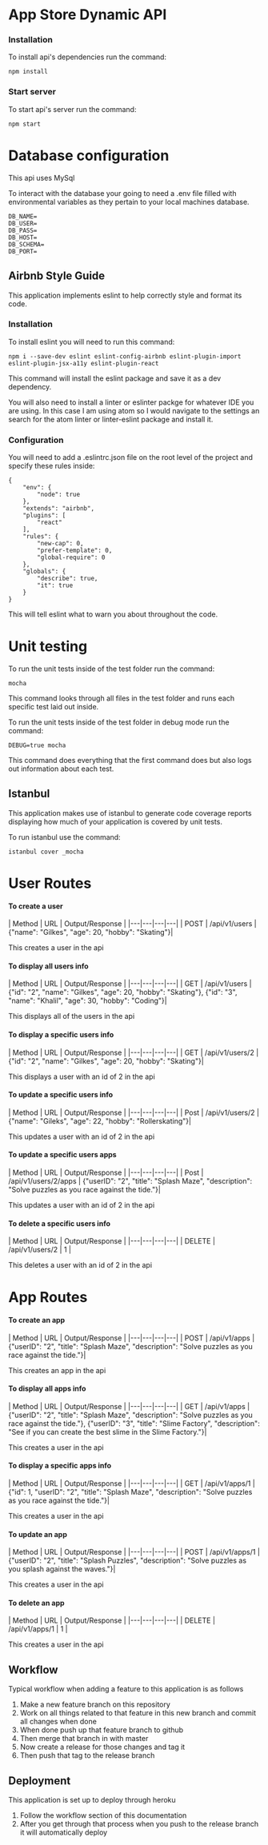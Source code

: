# App Store Dynamic API

### Installation
To install api's dependencies run the command:
```
npm install
```

### Start server
To start api's server run the command:
```
npm start
```

# Database configuration
This api uses MySql

To interact with the database your going to need a .env file filled with environmental variables as they pertain to your local machines database.
```
DB_NAME=
DB_USER=
DB_PASS=
DB_HOST=
DB_SCHEMA=
DB_PORT=

```

## Airbnb Style Guide
This application implements eslint to help correctly style and format its code.

### Installation
To install eslint you will need to run this command:
```
npm i --save-dev eslint eslint-config-airbnb eslint-plugin-import eslint-plugin-jsx-a11y eslint-plugin-react
```
This command will install the eslint package and save it as a dev dependency.

You will also need to install a linter or eslinter packge for whatever IDE you are using. In this case I am using atom so I would navigate to the settings an search for the atom linter or linter-eslint package and install it.

### Configuration
You will need to add a .eslintrc.json file on the root level of the project and specify these rules inside:
```
{
	"env": {
		"node": true
	},
	"extends": "airbnb",
	"plugins": [
        "react"
    ],
	"rules": {
		"new-cap": 0,
		"prefer-template": 0,
		"global-require": 0
	},
	"globals": {
		"describe": true,
		"it": true
	}
}
```
This will tell eslint what to warn you about throughout the code.

# Unit testing
To run the unit tests inside of the test folder run the command:
```
mocha
```
This command looks through all files in the test folder and runs each specific test laid out inside.

To run the unit tests inside of the test folder in debug mode run the command:
```
DEBUG=true mocha
```
This command does everything that the first command does but also logs out information about each test.

## Istanbul
This application makes use of istanbul to generate code coverage reports displaying how much of your application is covered by unit tests.

To run istanbul use the command:
```
istanbul cover _mocha
```

# User Routes

#### To create a user
| Method | URL | Output/Response |
|---|---|---|---|
| POST | /api/v1/users | {"name": "Gilkes", "age": 20, "hobby": "Skating"}|

This creates a user in the api

#### To display all users info
| Method | URL | Output/Response |
|---|---|---|---|
| GET | /api/v1/users | {"id": "2", "name": "Gilkes", "age": 20, "hobby": "Skating"}, {"id": "3", "name": "Khalil", "age": 30, "hobby": "Coding"}|


This displays all of the users in the api

#### To display a specific users info
| Method | URL | Output/Response |
|---|---|---|---|
| GET | /api/v1/users/2 | {"id": "2", "name": "Gilkes", "age": 20, "hobby": "Skating"}|

This displays a user with an id of 2 in the api

#### To update a specific users info
| Method | URL | Output/Response |
|---|---|---|---|
| Post | /api/v1/users/2 | {"name": "Gileks", "age": 22, "hobby": "Rollerskating"}|

This updates a user with an id of 2 in the api

#### To update a specific users apps
| Method | URL | Output/Response |
|---|---|---|---|
| Post | /api/v1/users/2/apps | {"userID": "2", "title": "Splash Maze", "description": "Solve puzzles as you race against the tide."}|

This updates a user with an id of 2 in the api

#### To delete a specific users info
| Method | URL | Output/Response |
|---|---|---|---|
| DELETE | /api/v1/users/2 | 1 |

This deletes a user with an id of 2 in the api

# App Routes

#### To create an app
| Method | URL | Output/Response |
|---|---|---|---|
| POST | /api/v1/apps | {"userID": "2", "title": "Splash Maze", "description": "Solve puzzles as you race against the tide."}|

This creates an app in the api

#### To display all apps info
| Method | URL | Output/Response |
|---|---|---|---|
| GET | /api/v1/apps | {"userID": "2", "title": "Splash Maze", "description": "Solve puzzles as you race against the tide."}, {"userID": "3", "title": "Slime Factory", "description": "See if you can create the best slime in the Slime Factory."}|

This creates a user in the api

#### To display a specific apps info
| Method | URL | Output/Response |
|---|---|---|---|
| GET | /api/v1/apps/1 | {"id": 1, "userID": "2", "title": "Splash Maze", "description": "Solve puzzles as you race against the tide."}|

This creates a user in the api

#### To update an app
| Method | URL | Output/Response |
|---|---|---|---|
| POST | /api/v1/apps/1 | {"userID": "2", "title": "Splash Puzzles", "description": "Solve puzzles as you splash against the waves."}|

This creates a user in the api

#### To delete an app
| Method | URL | Output/Response |
|---|---|---|---|
| DELETE | /api/v1/apps/1 | 1 |

This creates a user in the api

## Workflow
Typical workflow when adding a feature to this application is as follows

1. Make a new feature branch on this repository
2. Work on all things related to that feature in this new branch and commit all changes when done
3. When done push up that feature branch to github
4. Then merge that branch in with master
5. Now create a release for those changes and tag it
6. Then push that tag to the release branch

## Deployment
This application is set up to deploy through heroku
1. Follow the workflow section of this documentation
2. After you get through that process when you push to the release branch it will automatically deploy

